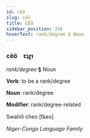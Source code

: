 ```yaml
---
id: cëö
slug: cëö
title: CËÖ
sidebar_position: 316
hoverText: rank/degree § Noun
---
```


### cëö&emsp;<span kind="abugida">ꞇʇɽı</span>

*rank/degree* **§** Noun

**Verb**: to be a rank/degree

**Noun**: rank/degree

**Modifier**: rank/degree-related

Swahili cheo  [t͡ɕeo]

*Niger-Congo Language Family*